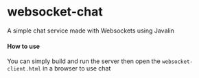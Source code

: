 # websocket-chat
A simple chat service made with Websockets using Javalin

#### How to use
You can simply build and run the server then open the `websocket-client.html` in a browser to use chat
